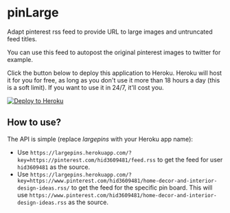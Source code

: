 # pinLarge

Adapt pinterest rss feed to provide URL to large images and untruncated feed titles.

You can use this feed to autopost the original pinterest images to twitter for example.

Click the button below to deploy this application to Heroku. Heroku will host
it for you for free, as long as you don't use it more than 18 hours a day (this
is a soft limit). If you want to use it in 24/7, it'll cost you.

[![Deploy to Heroku](https://www.herokucdn.com/deploy/button.png)](https://heroku.com/deploy)

## How to use?

The API is simple (replace _largepins_ with your Heroku app name):

* Use `https://largepins.herokuapp.com/?key=https://pinterest.com/hid3609481/feed.rss` to get the feed for user
  `hid3609481`
  as the source.
* Use `https://largepins.herokuapp.com/?key=https://www.pinterest.com/hid3609481/home-decor-and-interior-design-ideas.rss/` to get the feed
  for the specific pin board. This will use
  `https://www.pinterest.com/hid3609481/home-decor-and-interior-design-ideas.rss` as the source.
